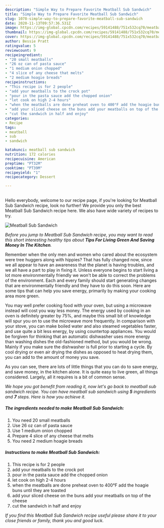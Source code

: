 ```yaml
---
description: "Simple Way to Prepare Favorite Meatball Sub Sandwich"
title: "Simple Way to Prepare Favorite Meatball Sub Sandwich"
slug: 1078-simple-way-to-prepare-favorite-meatball-sub-sandwich
date: 2020-11-13T09:57:36.531Z
image: https://img-global.cpcdn.com/recipes/59141488/751x532cq70/meatball-sub-sandwich-recipe-main-photo.jpg
thumbnail: https://img-global.cpcdn.com/recipes/59141488/751x532cq70/meatball-sub-sandwich-recipe-main-photo.jpg
cover: https://img-global.cpcdn.com/recipes/59141488/751x532cq70/meatball-sub-sandwich-recipe-main-photo.jpg
author: Bessie Pratt
ratingvalue: 5
reviewcount: 9
recipeingredient:
- "20 small meatballs"
- "26 oz can of pasta sauce"
- "1 medium onion chopped"
- "4 slice of any cheese that melts"
- "2 medium hoagie breads"
recipeinstructions:
- "This recipe is for 2 people"
- "add your meatballs to the crock pot"
- "pour in the pasta sauce add the chopped onion"
- "let cook on high 2-4 hours"
- "when the meatballs are done preheat oven to 400°F add the hoagie buns until they are toasted"
- "add your sliced cheese on the buns add your meatballs on top of the cheese"
- "cut the sandwich in half and enjoy"
categories:
- Recipe
tags:
- meatball
- sub
- sandwich

katakunci: meatball sub sandwich 
nutrition: 172 calories
recipecuisine: American
preptime: "PT32M"
cooktime: "PT39M"
recipeyield: "1"
recipecategory: Dessert

---
```

<br>
Hello everybody, welcome to our recipe page, if you're looking for Meatball Sub Sandwich recipe, look no further! We provide you only the best Meatball Sub Sandwich recipe here. We also have wide variety of recipes to try.
<br>


![Meatball Sub Sandwich](https://img-global.cpcdn.com/recipes/59141488/751x532cq70/meatball-sub-sandwich-recipe-main-photo.jpg)

<i>Before you jump to Meatball Sub Sandwich recipe, you may want to read this short interesting healthy tips about 
<strong>Tips For Living Green And Saving Money In The Kitchen</strong>.</i>
</br>

Remember when the only men and women who cared about the ecosystem were tree huggers along with hippies? That has fully changed now, since we all appear to have an awareness that the planet is having troubles, and we all have a part to play in fixing it. Unless everyone begins to start living a lot more environmentally friendly we won't be able to correct the problems of the environment. Each and every family should start generating changes that are environmentally friendly and they have to do this soon. Here are some tips that can help you save energy, primarily by making your cooking area more green.

You may well prefer cooking food with your oven, but using a microwave instead will cost you way less money. The energy used by cooking in an oven is definitely greater by 75%, and maybe this small bit of knowledge will spur you on to use the microwave more frequently. In comparison with your stove, you can make boiled water and also steamed vegetables faster, and use quite a bit less energy, by using countertop appliances. You would be forgiven for thinking that an automatic dishwasher uses more energy than washing dishes the old-fashioned method, but you would be wrong. Mainly if you make sure the dishwasher is full prior to starting a cycle. By cool drying or even air drying the dishes as opposed to heat drying them, you can add to the amount of money you save.

As you can see, there are lots of little things that you can do to save energy, and save money, in the kitchen alone. It is quite easy to live green, all things considered. Largely, all it requires is a bit of common sense.


<i>We hope you got benefit from reading it, now let's go back to meatball sub sandwich recipe. You can have meatball sub sandwich using <strong>5</strong> ingredients and <strong>7</strong> steps. Here is how you achieve it.
</i>

##### The ingredients needed to make Meatball Sub Sandwich:

1. You need 20 small meatballs
1. Use 26 oz can of pasta sauce
1. Use 1 medium onion chopped
1. Prepare 4 slice of any cheese that melts
1. You need 2 medium hoagie breads


##### Instructions to make Meatball Sub Sandwich:

1. This recipe is for 2 people
1. add your meatballs to the crock pot
1. pour in the pasta sauce add the chopped onion
1. let cook on high 2-4 hours
1. when the meatballs are done preheat oven to 400°F add the hoagie buns until they are toasted
1. add your sliced cheese on the buns add your meatballs on top of the cheese
1. cut the sandwich in half and enjoy


<i>If you find this Meatball Sub Sandwich recipe useful please share it to your close friends or family, thank you and good luck.</i>
